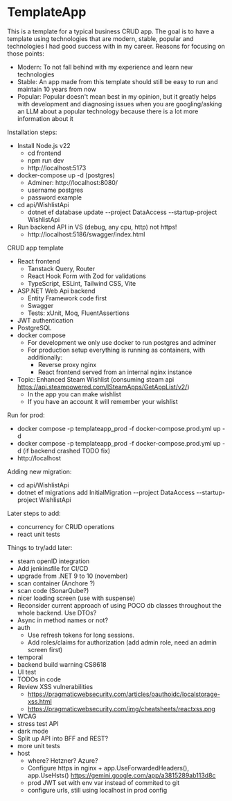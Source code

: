 # TemplateApp

This is a template for a typical business CRUD app. The goal is to have a template using technologies that are modern, stable, popular and technologies I had good success with in my career. Reasons for focusing on those points:
- Modern: To not fall behind with my experience and learn new technologies
- Stable: An app made from this template should still be easy to run and maintain 10 years from now
- Popular: Popular doesn't mean best in my opinion, but it greatly helps with development and diagnosing issues when you are googling/asking an LLM about a popular technology because there is a lot more information about it

Installation steps:
- Install Node.js v22
    - cd frontend
    - npm run dev
    - http://localhost:5173
- docker-compose up -d (postgres)
    - Adminer: http://localhost:8080/
    - username postgres
    - password example
- cd api/WishlistApi
    - dotnet ef database update --project DataAccess --startup-project WishlistApi
- Run backend API in VS (debug, any cpu, http) not https!
    - http://localhost:5186/swagger/index.html


CRUD app template
- React frontend
    - Tanstack Query, Router
    - React Hook Form with Zod for validations
    - TypeScript, ESLint, Tailwind CSS, Vite
- ASP.NET Web Api backend
    - Entity Framework code first
    - Swagger
    - Tests: xUnit, Moq, FluentAssertions
- JWT authentication
- PostgreSQL
- docker compose
    - For development we only use docker to run postgres and adminer
    - For production setup everything is running as containers, with additionally:
        - Reverse proxy nginx
        - React frontend served from an internal nginx instance
- Topic: Enhanced Steam Wishlist (consuming steam api https://api.steampowered.com/ISteamApps/GetAppList/v2/)
    - In the app you can make wishlist
    - If you have an account it will remember your wishlist

Run for prod:
- docker compose -p templateapp_prod -f docker-compose.prod.yml up -d
- docker compose -p templateapp_prod -f docker-compose.prod.yml up -d (if backend crashed TODO fix)
- http://localhost

Adding new migration:
- cd api/WishlistApi
- dotnet ef migrations add InitialMigration --project DataAccess --startup-project WishlistApi


Later steps to add:
- concurrency for CRUD operations
- react unit tests

Things to try/add later:
- steam openID integration
- Add jenkinsfile for CI/CD
- upgrade from .NET 9 to 10 (november)
- scan container (Anchore ?)
- scan code (SonarQube?)
- nicer loading screen (use with suspense)
- Reconsider current approach of using POCO db classes throughout the whole backend. Use DTOs?
- Async in method names or not?
- auth
    - Use refresh tokens for long sessions.
    - Add roles/claims for authorization (add admin role, need an admin screen first)
- temporal
- backend build warning CS8618
- UI test
- TODOs in code
- Review XSS vulnerabilities
    - https://pragmaticwebsecurity.com/articles/oauthoidc/localstorage-xss.html
    - https://pragmaticwebsecurity.com/img/cheatsheets/reactxss.png
- WCAG
- stress test API
- dark mode
- Split up API into BFF and REST?
- more unit tests
- host
    - where? Hetzner? Azure?
    - Configure https in nginx + app.UseForwardedHeaders(), app.UseHsts()  https://gemini.google.com/app/a3815289ab113d8c
    - prod JWT set with env var instead of commited to git
    - configure urls, still using localhost in prod config